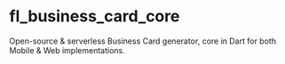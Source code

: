 # fl_business_card_core

Open-source & serverless Business Card generator, core in Dart for both Mobile & Web implementations.